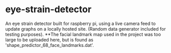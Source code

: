 # eye-strain-detector
An eye strain detector built for raspberry pi, using a live camera feed to update graphs on a locally hosted site. (Random data generator included for testing purposes).
**The facial landmark map used in the project was too large to be uploaded here, but is found as 'shape_predictor_68_face_landmarks.dat'.
